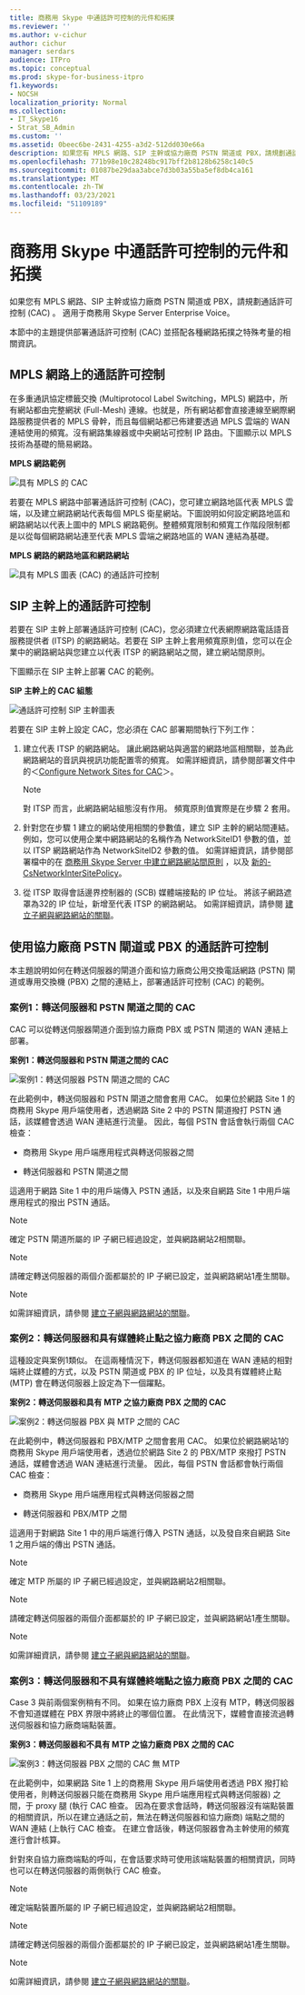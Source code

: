 ```yaml
---
title: 商務用 Skype 中通話許可控制的元件和拓撲
ms.reviewer: ''
ms.author: v-cichur
author: cichur
manager: serdars
audience: ITPro
ms.topic: conceptual
ms.prod: skype-for-business-itpro
f1.keywords:
- NOCSH
localization_priority: Normal
ms.collection:
- IT_Skype16
- Strat_SB_Admin
ms.custom: ''
ms.assetid: 0beec6be-2431-4255-a3d2-512dd030e66a
description: 如果您有 MPLS 網路、SIP 主幹或協力廠商 PSTN 閘道或 PBX，請規劃通話許可控制 (CAC) 。 適用于商務用 Skype Server Enterprise Voice。
ms.openlocfilehash: 771b98e10c28248bc917bff2b8128b6258c140c5
ms.sourcegitcommit: 01087be29daa3abce7d3b03a55ba5ef8db4ca161
ms.translationtype: MT
ms.contentlocale: zh-TW
ms.lasthandoff: 03/23/2021
ms.locfileid: "51109189"
---
```

# <a name="components-and-topologies-for-call-admission-control-in-skype-for-business"></a>商務用 Skype 中通話許可控制的元件和拓撲

如果您有 MPLS 網路、SIP 主幹或協力廠商 PSTN 閘道或 PBX，請規劃通話許可控制 (CAC) 。 適用于商務用 Skype Server Enterprise Voice。

本節中的主題提供部署通話許可控制 (CAC) 並搭配各種網路拓撲之特殊考量的相關資訊。

## <a name="call-admission-control-on-an-mpls-network"></a>MPLS 網路上的通話許可控制

在多重通訊協定標籤交換 (Multiprotocol Label Switching，MPLS) 網路中，所有網站都由完整網狀 (Full-Mesh) 連線。也就是，所有網站都會直接連線至網際網路服務提供者的 MPLS 骨幹，而且每個網站都已佈建要透過 MPLS 雲端的 WAN 連結使用的頻寬。沒有網路集線器或中央網站可控制 IP 路由。下圖顯示以 MPLS 技術為基礎的簡易網路。

**MPLS 網路範例**

![具有 MPLS 的 CAC](../../media/CAC_MPLS_1.jpg)

若要在 MPLS 網路中部署通話許可控制 (CAC)，您可建立網路地區代表 MPLS 雲端，以及建立網路網站代表每個 MPLS 衛星網站。下圖說明如何設定網路地區和網路網站以代表上圖中的 MPLS 網路範例。整體頻寬限制和頻寬工作階段限制都是以從每個網路網站連至代表 MPLS 雲端之網路地區的 WAN 連結為基礎。

**MPLS 網路的網路地區和網路網站**

![具有 MPLS 圖表 (CAC) 的通話許可控制](../../media/CAC_MPLS_2.jpg)

## <a name="call-admission-control-on-a-sip-trunk"></a>SIP 主幹上的通話許可控制

若要在 SIP 主幹上部署通話許可控制 (CAC)，您必須建立代表網際網路電話語音服務提供者 (ITSP) 的網路網站。若要在 SIP 主幹上套用頻寬原則值，您可以在企業中的網路網站與您建立以代表 ITSP 的網路網站之間，建立網站間原則。

下圖顯示在 SIP 主幹上部署 CAC 的範例。

**SIP 主幹上的 CAC 組態**

![通話許可控制 SIP 主幹圖表](../../media/CAC_SIP_trunk_1.jpg)

若要在 SIP 主幹上設定 CAC，您必須在 CAC 部署期間執行下列工作：

1. 建立代表 ITSP 的網路網站。 讓此網路網站與適當的網路地區相關聯，並為此網路網站的音訊與視訊功能配置零的頻寬。 如需詳細資訊，請參閱部署文件中的＜[Configure Network Sites for CAC](/previous-versions/office/lync-server-2013/lync-server-2013-configure-network-sites-for-cac)＞。

    > [!NOTE]
    > 對 ITSP 而言，此網路網站組態沒有作用。 頻寬原則值實際是在步驟 2 套用。

2. 針對您在步驟 1 建立的網站使用相關的參數值，建立 SIP 主幹的網站間連結。 例如，您可以使用企業中網路網站的名稱作為 NetworkSiteID1 參數的值，並以 ITSP 網路網站作為 NetworkSiteID2 參數的值。 如需詳細資訊，請參閱部署檔中的在 [商務用 Skype Server 中建立網路網站間原則](../../deploy/deploy-enterprise-voice/create-network-intersite-policies.md) ，以及 [新的-CsNetworkInterSitePolicy](/powershell/module/skype/new-csnetworkintersitepolicy?view=skype-ps)。

3. 從 ITSP 取得會話邊界控制器的 (SCB) 媒體端接點的 IP 位址。 將該子網路遮罩為32的 IP 位址，新增至代表 ITSP 的網路網站。 如需詳細資訊，請參閱 [建立子網與網路網站的關聯](/previous-versions/office/lync-server-2013/lync-server-2013-associate-a-subnet-with-a-network-site)。

## <a name="call-admission-control-with-a-third-party-pstn-gateway-or-pbx"></a>使用協力廠商 PSTN 閘道或 PBX 的通話許可控制

本主題說明如何在轉送伺服器的閘道介面和協力廠商公用交換電話網路 (PSTN) 閘道或專用交換機 (PBX) 之間的連結上，部署通話許可控制 (CAC) 的範例。

### <a name="case-1-cac-between-the-mediation-server-and-a-pstn-gateway"></a>案例1：轉送伺服器和 PSTN 閘道之間的 CAC

CAC 可以從轉送伺服器閘道介面到協力廠商 PBX 或 PSTN 閘道的 WAN 連結上部署。

**案例1：轉送伺服器和 PSTN 閘道之間的 CAC**

![案例1：轉送伺服器 PSTN 閘道之間的 CAC](../../media/CAC_gateways_1.jpg)

在此範例中，轉送伺服器和 PSTN 閘道之間會套用 CAC。 如果位於網路 Site 1 的商務用 Skype 用戶端使用者，透過網路 Site 2 中的 PSTN 閘道撥打 PSTN 通話，該媒體會透過 WAN 連結進行流量。 因此，每個 PSTN 會話會執行兩個 CAC 檢查：

- 商務用 Skype 用戶端應用程式與轉送伺服器之間

- 轉送伺服器和 PSTN 閘道之間

這適用于網路 Site 1 中的用戶端傳入 PSTN 通話，以及來自網路 Site 1 中用戶端應用程式的撥出 PSTN 通話。

> [!NOTE]
> 確定 PSTN 閘道所屬的 IP 子網已經過設定，並與網路網站2相關聯。

> [!NOTE]
> 請確定轉送伺服器的兩個介面都屬於的 IP 子網已設定，並與網路網站1產生關聯。

> [!NOTE]
> 如需詳細資訊，請參閱 [建立子網與網路網站的關聯](/previous-versions/office/lync-server-2013/lync-server-2013-associate-a-subnet-with-a-network-site)。

### <a name="case-2-cac-between-the-mediation-server-and-a-third-party-pbx-with-media-termination-point"></a>案例2：轉送伺服器和具有媒體終止點之協力廠商 PBX 之間的 CAC

這種設定與案例1類似。 在這兩種情況下，轉送伺服器都知道在 WAN 連結的相對端終止媒體的方式，以及 PSTN 閘道或 PBX 的 IP 位址，以及具有媒體終止點 (MTP) 會在轉送伺服器上設定為下一個躍點。

**案例2：轉送伺服器和具有 MTP 之協力廠商 PBX 之間的 CAC**

![案例2：轉送伺服器 PBX 與 MTP 之間的 CAC](../../media/CAC_gateways_2.jpg)

在此範例中，轉送伺服器和 PBX/MTP 之間會套用 CAC。 如果位於網路網站1的商務用 Skype 用戶端使用者，透過位於網路 Site 2 的 PBX/MTP 來撥打 PSTN 通話，媒體會透過 WAN 連結進行流量。 因此，每個 PSTN 會話都會執行兩個 CAC 檢查：

- 商務用 Skype 用戶端應用程式與轉送伺服器之間

- 轉送伺服器和 PBX/MTP 之間

這適用于對網路 Site 1 中的用戶端進行傳入 PSTN 通話，以及發自來自網路 Site 1 之用戶端的傳出 PSTN 通話。

> [!NOTE]
> 確定 MTP 所屬的 IP 子網已經過設定，並與網路網站2相關聯。

> [!NOTE]
> 請確定轉送伺服器的兩個介面都屬於的 IP 子網已設定，並與網路網站1產生關聯。

> [!NOTE]
> 如需詳細資訊，請參閱 [建立子網與網路網站的關聯](/previous-versions/office/lync-server-2013/lync-server-2013-associate-a-subnet-with-a-network-site)。

### <a name="case-3-cac-between-the-mediation-server-and-a-third-party-pbx-without-a-media-termination-point"></a>案例3：轉送伺服器和不具有媒體終端點之協力廠商 PBX 之間的 CAC

Case 3 與前兩個案例稍有不同。 如果在協力廠商 PBX 上沒有 MTP，轉送伺服器不會知道媒體在 PBX 界限中將終止的哪個位置。 在此情況下，媒體會直接流過轉送伺服器和協力廠商端點裝置。

**案例3：轉送伺服器和不具有 MTP 之協力廠商 PBX 之間的 CAC**

![案例3：轉送伺服器 PBX 之間的 CAC 無 MTP](../../media/CAC_gateways_3.jpg)

在此範例中，如果網路 Site 1 上的商務用 Skype 用戶端使用者透過 PBX 撥打給使用者，則轉送伺服器只能在商務用 Skype 用戶端應用程式與轉送伺服器) 之間，于 proxy 腿 (執行 CAC 檢查。 因為在要求會話時，轉送伺服器沒有端點裝置的相關資訊，所以在建立通話之前，無法在轉送伺服器和協力廠商) 端點之間的 WAN 連結 (上執行 CAC 檢查。 在建立會話後，轉送伺服器會為主幹使用的頻寬進行會計核算。

針對來自協力廠商端點的呼叫，在會話要求時可使用該端點裝置的相關資訊，同時也可以在轉送伺服器的兩側執行 CAC 檢查。

> [!NOTE]
> 確定端點裝置所屬的 IP 子網已經過設定，並與網路網站2相關聯。

> [!NOTE]
> 請確定轉送伺服器的兩個介面都屬於的 IP 子網已設定，並與網路網站1產生關聯。

> [!NOTE]
> 如需詳細資訊，請參閱 [建立子網與網路網站的關聯](/previous-versions/office/lync-server-2013/lync-server-2013-associate-a-subnet-with-a-network-site)。